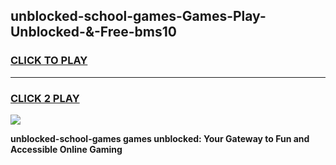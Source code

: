 
## unblocked-school-games-Games-Play-Unblocked-&-Free-bms10
<h3>
<a href="https://premium76.site?title=unblocked-school-games&ref=24A">CLICK TO PLAY</a></h3>
<hr>

<h3>
<a href="https://premium76.site?title=unblocked-school-games&ref=24A">CLICK 2 PLAY</a>
  
</h3>

<a href="https://premium76.site?title=unblocked-school-games&ref=24A"><img src="https://clearcache.store/games.png"></a>


**unblocked-school-games games unblocked: Your Gateway to Fun and Accessible Online Gaming**
